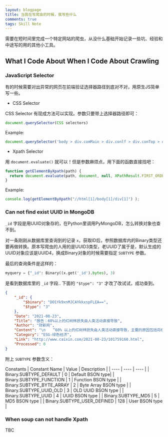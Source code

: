 ```yaml
---
layout: blogpage
title: 当我在写爬虫的时候，我写些什么
comments: true
tags: Skill Note 
---
```


需要在短时间里完成一个特定网站的爬虫，从没什么基础开始记录一些坑、经验和中途写的用的其他小工具。

## What I Code About When I Code About Crawling ##

### JavaScript Selector ###

有的时候需要对出异常的网页在前端验证选择器路径到底对不对，用原生JS简单写一些。

- CSS Selector

CSS Selector 有现成方法可以实现。参数只要带上选择器路径即可：

```js
document.querySelector(CSS selectors)
```

Example:

```js
document.querySelector('body > div.comMain > div.conlf > div.conTop > div.crumb > span:nth-child(1) > a')
```

- Xpath Selector

用 `document.evaluate()` 就可以！但是参数麻烦点，用下面的函数直接找吧：

```js
function getElementByXpath(path) {
  return document.evaluate(path, document, null, XPathResult.FIRST_ORDERED_NODE_TYPE, null).singleNodeValue;
}
```

Example:
```js
console.log(getElementByXpath("//html[1]/body[1]/div[1]") );
```

### Can not find exist UUID in MongoDB ###

`_id` 字段是用UUID对象存的，在Python里调用PyMongoDB，怎么转换对象也查不到。

对一条刚刚从数据库里查询到的记录 `x`，获取ID后，参照数据库内的Binary类型还要再做转换。原本写爬虫的人用的是UUID3类型，老UUID了属于是，默认生成的UUID对象应该是UUID4，换成Binary对象的时候需要指定 `SUBTYPE` 参数。

最后的查询条件是这样的：

```py
myquery = {"_id": Binary((x.get('_id').bytes), 3)
```

是看到数据库里的 `_id` 字段.. 下面的 `"$type": "3"` 才改了改试试，成功查到。

```json
{
    "_id": {
        "$binary": "DO1Yk9xnMJCAYkkxspFLEA==",
        "$type": "3"
    },
    "Date": "2021-08-23",
    "Title": "报告：60%以上的红树林损失由人类活动直接导致",
    "Author": "财新网",
    "Content": "\n　　“60% 以上的红树林损失由人类活动直接导致，主要的原因包括将红树林区域改成农田、水产养殖，以及城市化。”由国际自然保护联盟 （IUCN）、大自然保护协会（TNC）等机构共同成立的全球红树林联盟（GMA）近日发布的《2021年全球红树林状况》报告（下称《报告》）中，得出了上述结论。\n　　红树林生长在海洋与陆地相交的潮间带，是一种由各种树木和灌木构成，生物多样性极其丰富的植物群落，具有防风护岸、减少洪水的重要作用。《报告》估计，红树林每年可防止超过 650 亿美元的财产损失，并为约 1500 万人减少洪水风险。此外，红树林还能支持渔业养殖，并为包括老虎、海马等 341 个国际濒危物种在内的多种动物提供栖息地。《报告》称，在许多国家，超过 80% 的渔民依赖红树林，而全球则有超过 410 万的红树林渔民。\n\n",
    "Category": "ESG-绿色经济",
    "Link": "http://www.caixin.com/2021-08-23/101759160.html",
    "Processed": 0
}
```

附上 `SUBTYPE` 参数含义：

Constants
| Constant Name |	Value |	Description |
| ---- | ---- | ---- |
| Binary.SUBTYPE_DEFAULT |	0 |	Default BSON type| 
| Binary.SUBTYPE_FUNCTION	| 1 |	Function BSON type |
| Binary.SUBTYPE_BYTE_ARRAY	| 2 |	Byte Array BSON type |
| Binary.SUBTYPE_UUID_OLD	| 3 |	OLD UUID BSON type |
| Binary.SUBTYPE_UUID |	4	| UUID BSON type |
| Binary.SUBTYPE_MD5	| 5 |	MD5 BSON type |
| Binary.SUBTYPE_USER_DEFINED	| 128 |	User BSON type |


### When soup can not handle Xpath ###

TBC